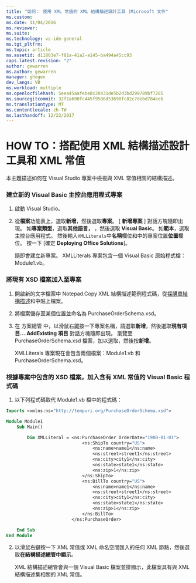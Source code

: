 ```yaml
---
title: "如何： 使用 XML 常值的 XML 結構描述設計工具 |Microsoft 文件"
ms.custom: 
ms.date: 11/04/2016
ms.reviewer: 
ms.suite: 
ms.technology: vs-ide-general
ms.tgt_pltfrm: 
ms.topic: article
ms.assetid: d11803e7-f81a-41a2-a145-ba494a45cc93
caps.latest.revision: "2"
author: gewarren
ms.author: gewarren
manager: ghogen
dev_langs: VB
ms.workload: multiple
ms.openlocfilehash: 5eea45aafebe8c20431de5b2d3bd299789bf7285
ms.sourcegitcommit: 32f1a690fc445f9586d53698fc82c7debd784eeb
ms.translationtype: MT
ms.contentlocale: zh-TW
ms.lasthandoff: 12/22/2017
---
```

# <a name="how-to-use-the-xml-schema-designer-with-xml-literals"></a>HOW TO：搭配使用 XML 結構描述設計工具和 XML 常值
本主題描述如何在 Visual Studio 專案中檢視與 XML 常值相關的結構描述。  
  
### <a name="to-create-a-new-visual-basic-console-application-project"></a>建立新的 Visual Basic 主控台應用程式專案  
  
1.  啟動 Visual Studio。  
  
2.  從**檔案**功能表上，選取**新增**，然後選取**專案**。 [ **新增專案** ] 對話方塊隨即出現。 如**專案類型**，選取**其他語言，** ，然後選取  **Visual Basic**。 如**範本**，選取 主控台應用程式。 然後輸入`XMLLiterals`中**名稱**欄位和中的專案位置**位置**欄位。 按一下 [確定 **Deploying Office Solutions**]。  
  
     隨即會建立新專案。 XMLLiterals 專案包含一個 Visual Basic 原始程式檔：Module1.vb。  
  
### <a name="to-add-an-existing-xsd-file-to-the-project"></a>將現有 XSD 檔案加入至專案  
  
1.  開啟新的文字檔案中 Notepad.Copy XML 結構描述範例程式碼，從[採購單結構描述](../xml-tools/sample-xsd-file-simple-schema.md)和中貼上檔案。  
  
2.  將檔案儲存至某個位置並命名為 PurchaseOrderSchema.xsd。  
  
3.  在 方案總管 中，以滑鼠右鍵按一下專案名稱，請選取**新增**，然後選取**現有項目...**.**AddExisting 項目** 對話方塊隨即出現。 瀏覽至 PurchaseOrderSchema.xsd 檔案，加以選取，然後按**新增**。  
  
     XMLLiterals 專案現在會包含兩個檔案：Module1.vb 和 PurchaseOrderSchema.xsd。  
  
### <a name="to-add-visual-basic-code-with-an-xml-literal-based-on-the-xsd-file-included-in-the-project"></a>根據專案中包含的 XSD 檔案，加入含有 XML 常值的 Visual Basic 程式碼  
  
1.  以下列程式碼取代 Module1.vb 檔中的程式碼：  
  
   ```vb
   Imports <xmlns:ns="http://tempuri.org/PurchaseOrderSchema.xsd">  
  
   Module Module1  
       Sub Main()  
  
           Dim XMLLiteral = <ns:PurchaseOrder OrderDate="1900-01-01">  
                                <ns:ShipTo country="US">  
                                    <ns:name>name1</ns:name>  
                                    <ns:street>street1</ns:street>  
                                    <ns:city>city1</ns:city>  
                                    <ns:state>state1</ns:state>  
                                    <ns:zip>1</ns:zip>  
                                </ns:ShipTo>  
                                <ns:BillTo country="US">  
                                    <ns:name>name1</ns:name>  
                                    <ns:street>street1</ns:street>  
                                    <ns:city>city1</ns:city>  
                                    <ns:state>state1</ns:state>  
                                    <ns:zip>1</ns:zip>  
                                </ns:BillTo>  
                            </ns:PurchaseOrder>  
  
       End Sub  
   End Module  
   ```  
  
2.  以滑鼠右鍵按一下 XML 常值或 XML 命名空間匯入的任何 XML 節點，然後選取**在結構描述總管中顯示**。  
  
     XML 結構描述總管會與一個 Visual Basic 檔案並排顯示，此檔案具有與 XML 結構描述集相關的 XML 常值。